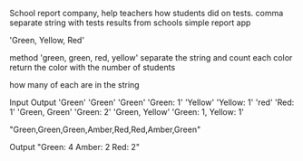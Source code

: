 School report company, help teachers how students did on tests.
comma separate string with tests results from schools
simple report app

'Green, Yellow, Red'

 
method 'green, green, red, yellow' separate the string and count each color 
return the color with the number of students

how many of each are in the string

Input               Output
'Green'           'Green'
'Green'           'Green: 1'
'Yellow'          'Yellow: 1'
'red'           'Red: 1'
'Green, Green'    'Green: 2'
'Green, Yellow'   'Green: 1, Yellow: 1'

"Green,Green,Green,Amber,Red,Red,Amber,Green"

Output 
"Green: 4
Amber: 2
Red: 2"